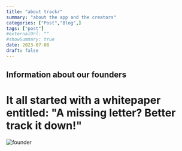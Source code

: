 ```yaml
---
title: "about trackr"
summary: "about the app and the creators"
categories: ["Post","Blog",]
tags: ["post"]
#externalUrl: ""
#showSummary: true
date: 2023-07-08
draft: false
---
```


## Information about our founders

# It all started with a whitepaper entitled: "A missing letter? Better track it down!"

![founder](/img/founder.png)
